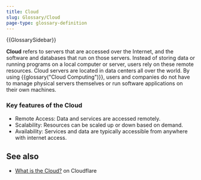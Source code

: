 ```yaml
---
title: Cloud
slug: Glossary/Cloud
page-type: glossary-definition
---
```


{{GlossarySidebar}}

**Cloud** refers to servers that are accessed over the Internet, and the software and databases that run on those servers.
Instead of storing data or running programs on a local computer or server, users rely on these remote resources. Cloud servers are located in data centers all over the world. By using {{glossary("Cloud Computing")}}, users and companies do not have to manage physical servers themselves or run software applications on their own machines.

### Key features of the Cloud

- Remote Access: Data and services are accessed remotely.
- Scalability: Resources can be scaled up or down based on demand.
- Availability: Services and data are typically accessible from anywhere with internet access.

## See also

- [What is the Cloud?](https://www.cloudflare.com/en-gb/learning/cloud/what-is-the-cloud/) on Cloudflare
